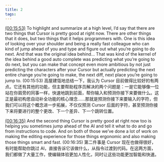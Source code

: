 ```yaml
---
title: 2
tags:
---
```


[(00:15:53)](https://youtube.com/watch?v=oFfVt3S51T4&t=953) To highlight and summarize at a high level, I’d say that there are two things that Cursor is pretty good at right now. There are other things that it does, but two things that it helps programmers with. One is this idea of looking over your shoulder and being a really fast colleague who can kind of jump ahead of you and type and figure out what you’re going to do next. And that was the original idea behind… That was kind of the kernel of the idea behind a good auto complete was predicting what you’re going to do next, but you can make that concept even more ambitious by not just predicting the characters after your Cursor but actually predicting the next entire change you’re going to make, the next diff, next place you’re going to jump to.
(00:15:53) 高屋建瓴地总结一下，我认为 Cursor 目前做得比较好的有两点。它还有其他的功能，但主要帮助程序员解决的两个问题是：一是它能够像一位站在你肩旁的同事一样，快速地跳到前面，帮你输入和预测你接下来要做什么。这正是最初构思自动补全功能的核心理念……那就是预测你接下来要输入的字符，但我们可以将这个概念进一步拓展，不仅仅预测 Cursor 后面的字符，甚至预测你接下来将要进行的整个更改、下一个差异、下一个跳转位置。



[(00:16:35)](https://youtube.com/watch?v=oFfVt3S51T4&t=995) And the second thing Cursor is pretty good at right now too is helping you sometimes jump ahead of the AI and tell it what to do and go from instructions to code. And on both of those we’ve done a lot of work on making the editing experience for those things ergonomic and also making those things smart and fast.
(00:16:35) 第二件事是 Cursor 现在也做得很好，有时能帮助你跳过 AI，直接告诉它该做什么，从指令过渡到代码。在这两方面，我们都做了大量工作，使编辑体验更加人性化，同时让这些功能更加智能和快速。
